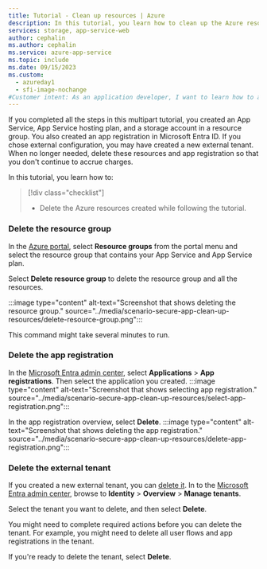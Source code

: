 ```yaml
---
title: Tutorial - Clean up resources | Azure
description: In this tutorial, you learn how to clean up the Azure resources allocated while creating the web app.
services: storage, app-service-web
author: cephalin
ms.author: cephalin
ms.service: azure-app-service
ms.topic: include
ms.date: 09/15/2023
ms.custom:
  - azureday1
  - sfi-image-nochange
#Customer intent: As an application developer, I want to learn how to access Azure Storage for an app using managed identities.
---
```


If you completed all the steps in this multipart tutorial, you created an App Service, App Service hosting plan, and a storage account in a resource group. You also created an app registration in Microsoft Entra ID. If you chose external configuration, you may have created a new external tenant.  When no longer needed, delete these resources and app registration so that you don't continue to accrue charges.

In this tutorial, you learn how to:

> [!div class="checklist"]
>
> * Delete the Azure resources created while following the tutorial.

### Delete the resource group

In the [Azure portal](https://portal.azure.com), select **Resource groups** from the portal menu and select the resource group that contains your App Service and App Service plan.

Select **Delete resource group** to delete the resource group and all the resources.

:::image type="content" alt-text="Screenshot that shows deleting the resource group." source="../media/scenario-secure-app-clean-up-resources/delete-resource-group.png":::

This command might take several minutes to run.

### Delete the app registration

In the [Microsoft Entra admin center](https://entra.microsoft.com), select **Applications** > **App registrations**. Then select the application you created.
:::image type="content" alt-text="Screenshot that shows selecting app registration." source="../media/scenario-secure-app-clean-up-resources/select-app-registration.png":::

In the app registration overview, select **Delete**.
:::image type="content" alt-text="Screenshot that shows deleting the app registration." source="../media/scenario-secure-app-clean-up-resources/delete-app-registration.png":::

### Delete the external tenant

If you created a new external tenant, you can [delete it](/entra/external-id/customers/how-to-delete-external-tenant-portal).  In to the [Microsoft Entra admin center](https://entra.microsoft.com), browse to **Identity** > **Overview** > **Manage tenants**.

Select the tenant you want to delete, and then select **Delete**.

You might need to complete required actions before you can delete the tenant. For example, you might need to delete all user flows and app registrations in the tenant. 

If you're ready to delete the tenant, select **Delete**.
